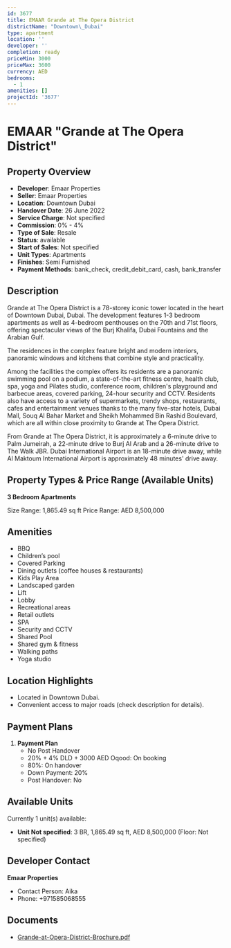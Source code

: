 ```yaml
---
id: 3677
title: EMAAR Grande at The Opera District
districtName: "Downtown\_Dubai"
type: apartment
location: ''
developer: ''
completion: ready
priceMin: 3000
priceMax: 3600
currency: AED
bedrooms:
  - 1
amenities: []
projectId: '3677'
---
```


# EMAAR "Grande at The Opera District"

## Property Overview
- **Developer**: Emaar Properties
- **Seller**: Emaar Properties
- **Location**: Downtown Dubai
- **Handover Date**: 26 June 2022
- **Service Charge**: Not specified
- **Commission**: 0% - 4%
- **Type of Sale**: Resale
- **Status**: available
- **Start of Sales**: Not specified
- **Unit Types**: Apartments
- **Finishes**: Semi Furnished
- **Payment Methods**: bank_check, credit_debit_card, cash, bank_transfer

## Description
Grande at The Opera District is a 78-storey iconic tower located in the heart of Downtown Dubai, Dubai. The development features 1-3 bedroom apartments as well as 4-bedroom penthouses on the 70th and 71st floors, offering spectacular views of the Burj Khalifa, Dubai Fountains and the Arabian Gulf. 

The residences in the complex feature bright and modern interiors, panoramic windows and kitchens that combine style and practicality.

Among the facilities the complex offers its residents are a panoramic swimming pool on a podium, a state-of-the-art fitness centre, health club, spa, yoga and Pilates studio, conference room, children's playground and barbecue areas, covered parking, 24-hour security and CCTV. Residents also have access to a variety of supermarkets, trendy shops, restaurants, cafes and entertainment venues thanks to the many five-star hotels, Dubai Mall, Souq Al Bahar Market and Sheikh Mohammed Bin Rashid Boulevard, which are all within close proximity to Grande at The Opera District. 

From Grande at The Opera District, it is approximately a 6-minute drive to Palm Jumeirah, a 22-minute drive to Burj Al Arab and a 26-minute drive to The Walk JBR. Dubai International Airport is an 18-minute drive away, while Al Maktoum International Airport is approximately 48 minutes' drive away.

## Property Types & Price Range (Available Units)
**3 Bedroom Apartments**

Size Range: 1,865.49 sq ft
Price Range: AED 8,500,000

## Amenities
- BBQ
- Children’s pool
- Covered Parking
- Dining outlets  (coffee houses & restaurants)
- Kids Play Area
- Landscaped garden
- Lift
- Lobby
- Recreational areas
- Retail outlets
- SPA
- Security and CCTV
- Shared Pool
- Shared gym & fitness
- Walking paths
- Yoga studio

## Location Highlights
- Located in Downtown Dubai.
- Convenient access to major roads (check description for details).

## Payment Plans
1. **Payment Plan**
   - No Post Handover
   - 20% + 4% DLD + 3000 AED Oqood: On booking
   - 80%: On handover
   - Down Payment: 20%
   - Post Handover: No

## Available Units
Currently 1 unit(s) available:
- **Unit Not specified**: 3 BR, 1,865.49 sq ft, AED 8,500,000 (Floor: Not specified)

## Developer Contact
**Emaar Properties**
- Contact Person: Aika
- Phone: +971585068555

## Documents
- [Grande-at-Opera-District-Brochure.pdf](https://cdn.geniemap.net/2024/11/26/ZAHcOOgKvJUH4mG7hhdG8xy8HhGcC1bNWkp0Wj8I.pdf)
